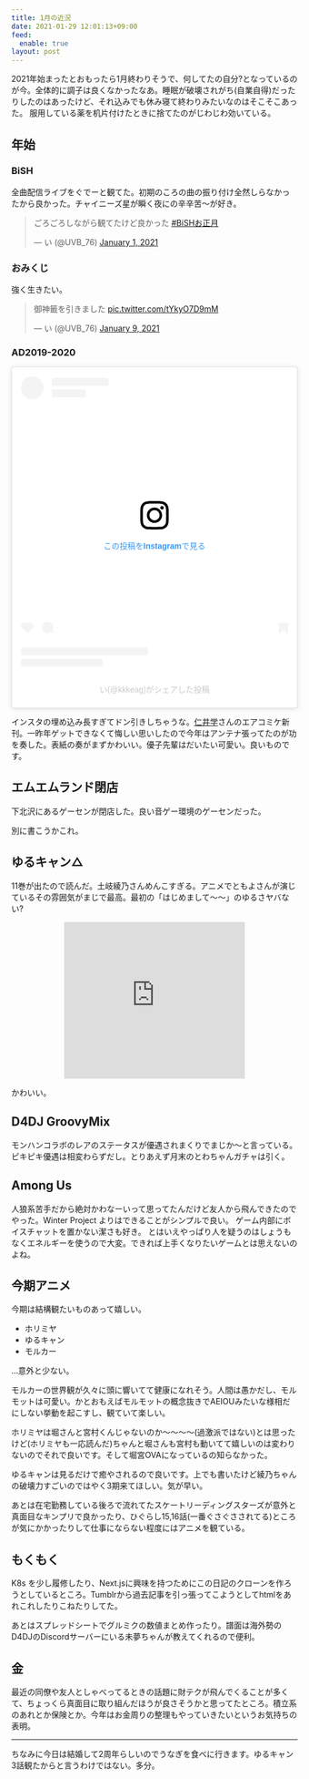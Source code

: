 ```yaml
---
title: 1月の近況
date: 2021-01-29 12:01:13+09:00
feed:
  enable: true
layout: post
---
```


2021年始まったとおもったら1月終わりそうで、何してたの自分?となっているのが今。全体的に調子は良くなかったなあ。睡眠が破壊されがち(自業自得)だったりしたのはあったけど、それ込みでも休み寝て終わりみたいなのはそこそこあった。 服用している薬を机片付けたときに捨てたのがじわじわ効いている。

## 年始

### BiSH

全曲配信ライブをぐでーと観てた。初期のころの曲の振り付け全然しらなかったから良かった。チャイニーズ星が瞬く夜にの辛辛苦〜が好き。

<blockquote class="twitter-tweet"><p lang="ja" dir="ltr">ごろごろしながら観てたけど良かった <a href="https://twitter.com/hashtag/BiSH%E3%81%8A%E6%AD%A3%E6%9C%88?src=hash&amp;ref_src=twsrc%5Etfw">#BiSHお正月</a></p>&mdash; い (@UVB_76) <a href="https://twitter.com/UVB_76/status/1344971914977005569?ref_src=twsrc%5Etfw">January 1, 2021</a></blockquote> <script async src="https://platform.twitter.com/widgets.js" charset="utf-8"></script>


### おみくじ

強く生きたい。

<blockquote class="twitter-tweet"><p lang="ja" dir="ltr">御神籤を引きました <a href="https://t.co/tYkyO7D9mM">pic.twitter.com/tYkyO7D9mM</a></p>&mdash; い (@UVB_76) <a href="https://twitter.com/UVB_76/status/1347851803212201984?ref_src=twsrc%5Etfw">January 9, 2021</a></blockquote> <script async src="https://platform.twitter.com/widgets.js" charset="utf-8"></script>

### AD2019-2020

<blockquote class="instagram-media" data-instgrm-permalink="https://www.instagram.com/p/CJvjVZyLCzL/?utm_source=ig_embed&amp;utm_campaign=loading" data-instgrm-version="13" style=" background:#FFF; border:0; border-radius:3px; box-shadow:0 0 1px 0 rgba(0,0,0,0.5),0 1px 10px 0 rgba(0,0,0,0.15); margin: 1px; max-width:540px; min-width:326px; padding:0; width:99.375%; width:-webkit-calc(100% - 2px); width:calc(100% - 2px);"><div style="padding:16px;"> <a href="https://www.instagram.com/p/CJvjVZyLCzL/?utm_source=ig_embed&amp;utm_campaign=loading" style=" background:#FFFFFF; line-height:0; padding:0 0; text-align:center; text-decoration:none; width:100%;" target="_blank"> <div style=" display: flex; flex-direction: row; align-items: center;"> <div style="background-color: #F4F4F4; border-radius: 50%; flex-grow: 0; height: 40px; margin-right: 14px; width: 40px;"></div> <div style="display: flex; flex-direction: column; flex-grow: 1; justify-content: center;"> <div style=" background-color: #F4F4F4; border-radius: 4px; flex-grow: 0; height: 14px; margin-bottom: 6px; width: 100px;"></div> <div style=" background-color: #F4F4F4; border-radius: 4px; flex-grow: 0; height: 14px; width: 60px;"></div></div></div><div style="padding: 19% 0;"></div> <div style="display:block; height:50px; margin:0 auto 12px; width:50px;"><svg width="50px" height="50px" viewBox="0 0 60 60" version="1.1" xmlns="https://www.w3.org/2000/svg" xmlns:xlink="https://www.w3.org/1999/xlink"><g stroke="none" stroke-width="1" fill="none" fill-rule="evenodd"><g transform="translate(-511.000000, -20.000000)" fill="#000000"><g><path d="M556.869,30.41 C554.814,30.41 553.148,32.076 553.148,34.131 C553.148,36.186 554.814,37.852 556.869,37.852 C558.924,37.852 560.59,36.186 560.59,34.131 C560.59,32.076 558.924,30.41 556.869,30.41 M541,60.657 C535.114,60.657 530.342,55.887 530.342,50 C530.342,44.114 535.114,39.342 541,39.342 C546.887,39.342 551.658,44.114 551.658,50 C551.658,55.887 546.887,60.657 541,60.657 M541,33.886 C532.1,33.886 524.886,41.1 524.886,50 C524.886,58.899 532.1,66.113 541,66.113 C549.9,66.113 557.115,58.899 557.115,50 C557.115,41.1 549.9,33.886 541,33.886 M565.378,62.101 C565.244,65.022 564.756,66.606 564.346,67.663 C563.803,69.06 563.154,70.057 562.106,71.106 C561.058,72.155 560.06,72.803 558.662,73.347 C557.607,73.757 556.021,74.244 553.102,74.378 C549.944,74.521 548.997,74.552 541,74.552 C533.003,74.552 532.056,74.521 528.898,74.378 C525.979,74.244 524.393,73.757 523.338,73.347 C521.94,72.803 520.942,72.155 519.894,71.106 C518.846,70.057 518.197,69.06 517.654,67.663 C517.244,66.606 516.755,65.022 516.623,62.101 C516.479,58.943 516.448,57.996 516.448,50 C516.448,42.003 516.479,41.056 516.623,37.899 C516.755,34.978 517.244,33.391 517.654,32.338 C518.197,30.938 518.846,29.942 519.894,28.894 C520.942,27.846 521.94,27.196 523.338,26.654 C524.393,26.244 525.979,25.756 528.898,25.623 C532.057,25.479 533.004,25.448 541,25.448 C548.997,25.448 549.943,25.479 553.102,25.623 C556.021,25.756 557.607,26.244 558.662,26.654 C560.06,27.196 561.058,27.846 562.106,28.894 C563.154,29.942 563.803,30.938 564.346,32.338 C564.756,33.391 565.244,34.978 565.378,37.899 C565.522,41.056 565.552,42.003 565.552,50 C565.552,57.996 565.522,58.943 565.378,62.101 M570.82,37.631 C570.674,34.438 570.167,32.258 569.425,30.349 C568.659,28.377 567.633,26.702 565.965,25.035 C564.297,23.368 562.623,22.342 560.652,21.575 C558.743,20.834 556.562,20.326 553.369,20.18 C550.169,20.033 549.148,20 541,20 C532.853,20 531.831,20.033 528.631,20.18 C525.438,20.326 523.257,20.834 521.349,21.575 C519.376,22.342 517.703,23.368 516.035,25.035 C514.368,26.702 513.342,28.377 512.574,30.349 C511.834,32.258 511.326,34.438 511.181,37.631 C511.035,40.831 511,41.851 511,50 C511,58.147 511.035,59.17 511.181,62.369 C511.326,65.562 511.834,67.743 512.574,69.651 C513.342,71.625 514.368,73.296 516.035,74.965 C517.703,76.634 519.376,77.658 521.349,78.425 C523.257,79.167 525.438,79.673 528.631,79.82 C531.831,79.965 532.853,80.001 541,80.001 C549.148,80.001 550.169,79.965 553.369,79.82 C556.562,79.673 558.743,79.167 560.652,78.425 C562.623,77.658 564.297,76.634 565.965,74.965 C567.633,73.296 568.659,71.625 569.425,69.651 C570.167,67.743 570.674,65.562 570.82,62.369 C570.966,59.17 571,58.147 571,50 C571,41.851 570.966,40.831 570.82,37.631"></path></g></g></g></svg></div><div style="padding-top: 8px;"> <div style=" color:#3897f0; font-family:Arial,sans-serif; font-size:14px; font-style:normal; font-weight:550; line-height:18px;"> この投稿をInstagramで見る</div></div><div style="padding: 12.5% 0;"></div> <div style="display: flex; flex-direction: row; margin-bottom: 14px; align-items: center;"><div> <div style="background-color: #F4F4F4; border-radius: 50%; height: 12.5px; width: 12.5px; transform: translateX(0px) translateY(7px);"></div> <div style="background-color: #F4F4F4; height: 12.5px; transform: rotate(-45deg) translateX(3px) translateY(1px); width: 12.5px; flex-grow: 0; margin-right: 14px; margin-left: 2px;"></div> <div style="background-color: #F4F4F4; border-radius: 50%; height: 12.5px; width: 12.5px; transform: translateX(9px) translateY(-18px);"></div></div><div style="margin-left: 8px;"> <div style=" background-color: #F4F4F4; border-radius: 50%; flex-grow: 0; height: 20px; width: 20px;"></div> <div style=" width: 0; height: 0; border-top: 2px solid transparent; border-left: 6px solid #f4f4f4; border-bottom: 2px solid transparent; transform: translateX(16px) translateY(-4px) rotate(30deg)"></div></div><div style="margin-left: auto;"> <div style=" width: 0px; border-top: 8px solid #F4F4F4; border-right: 8px solid transparent; transform: translateY(16px);"></div> <div style=" background-color: #F4F4F4; flex-grow: 0; height: 12px; width: 16px; transform: translateY(-4px);"></div> <div style=" width: 0; height: 0; border-top: 8px solid #F4F4F4; border-left: 8px solid transparent; transform: translateY(-4px) translateX(8px);"></div></div></div> <div style="display: flex; flex-direction: column; flex-grow: 1; justify-content: center; margin-bottom: 24px;"> <div style=" background-color: #F4F4F4; border-radius: 4px; flex-grow: 0; height: 14px; margin-bottom: 6px; width: 224px;"></div> <div style=" background-color: #F4F4F4; border-radius: 4px; flex-grow: 0; height: 14px; width: 144px;"></div></div></a><p style=" color:#c9c8cd; font-family:Arial,sans-serif; font-size:14px; line-height:17px; margin-bottom:0; margin-top:8px; overflow:hidden; padding:8px 0 7px; text-align:center; text-overflow:ellipsis; white-space:nowrap;"><a href="https://www.instagram.com/p/CJvjVZyLCzL/?utm_source=ig_embed&amp;utm_campaign=loading" style=" color:#c9c8cd; font-family:Arial,sans-serif; font-size:14px; font-style:normal; font-weight:normal; line-height:17px; text-decoration:none;" target="_blank">い(@kkkeag)がシェアした投稿</a></p></div></blockquote><script async src="//www.instagram.com/embed.js"></script>

インスタの埋め込み長すぎてドン引きしちゃうな。[仁井学](https://twitter.com/aleos696)さんのエアコミケ新刊。一昨年ゲットできなくて悔しい思いしたので今年はアンテナ張ってたのが功を奏した。表紙の奏がまずかわいい。優子先輩はだいたい可愛い。良いものです。

## エムエムランド閉店

下北沢にあるゲーセンが閉店した。良い音ゲー環境のゲーセンだった。

別に書こうかこれ。

## ゆるキャン△

11巻が出たので読んだ。土岐綾乃さんめんこすぎる。アニメでともよさんが演じているその雰囲気がまじで最高。最初の「はじめまして〜〜」のゆるさヤバない?

<iframe width="318" height="275.25" scrolling="no" src="https://alu.jp/series/%E3%82%86%E3%82%8B%E3%82%AD%E3%83%A3%E3%83%B3%E2%96%B3/crop/embed/CUd2uNEVPRhPO9B0jxAa/0?referer=oembed" style="margin: auto; display: block; border-width: 0px;"></iframe>

かわいい。

## D4DJ GroovyMix

モンハンコラボのレアのステータスが優遇されまくりでまじか〜と言っている。ピキピキ優遇は相変わらずだし。とりあえず月末のとわちゃんガチャは引く。

## Among Us
人狼系苦手だから絶対かわなーいって思ってたんだけど友人から飛んできたのでやった。Winter Project よりはできることがシンプルで良い。 ゲーム内部にボイスチャットを置かない潔さも好き。 とはいえやっぱり人を疑うのはしょうもなくエネルギーを使うので大変。できれば上手くなりたいゲームとは思えないのよね。

## 今期アニメ
今期は結構観たいものあって嬉しい。

- ホリミヤ
- ゆるキャン
- モルカー

…意外と少ない。

モルカーの世界観が久々に頭に響いてて健康になれそう。人間は愚かだし、モルモットは可愛い。かとおもえばモルモットの概念抜きでAEIOUみたいな様相だにしない挙動を起こすし、観ていて楽しい。

ホリミヤは堀さんと宮村くんじゃないのか〜〜〜〜(過激派ではない)とは思ったけど(ホリミヤも一応読んだ)ちゃんと堀さんも宮村も動いてて嬉しいのは変わりないのでそれで良いです。そして堀宮OVAになっているの知らなかった。

ゆるキャンは見るだけで癒やされるので良いです。上でも書いたけど綾乃ちゃんの破壊力すごいのではやく3期来てほしい。気が早い。

あとは在宅勤務している後ろで流れてたスケートリーディングスターズが意外と真面目なキンプリで良かったり、ひぐらし15,16話(一番ぐさぐさされてる)ところが気にかかったりして仕事にならない程度にはアニメを観ている。

## もくもく

K8s を少し履修したり、Next.jsに興味を持つためにこの日記のクローンを作ろうとしているところ。Tumblrから過去記事を引っ張ってこようとしてhtmlをあれこれしたりこねたりしてた。

あとはスプレッドシートでグルミクの数値まとめ作ったり。譜面は海外勢のD4DJのDiscordサーバーにいる未夢ちゃんが教えてくれるので便利。

## 金

最近の同僚や友人としゃべってるときの話題に財テクが飛んでくることが多くて、ちょっくら真面目に取り組んだほうが良さそうかと思ってたところ。積立系のあれとか保険とか。今年はお金周りの整理もやっていきたいというお気持ちの表明。

----

ちなみに今日は結婚して2周年らしいのでうなぎを食べに行きます。ゆるキャン3話観たからと言うわけではない。多分。
